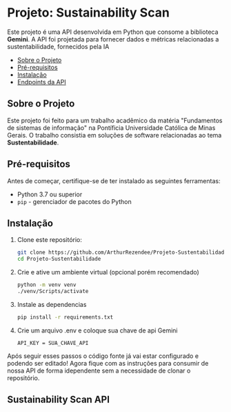 # Projeto: Sustainability Scan

Este projeto é uma API desenvolvida em Python que consome a biblioteca **Gemini**. A API foi projetada para fornecer dados e métricas relacionadas a sustentabilidade, fornecidos pela IA
- [Sobre o Projeto](#sobre-o-projeto)
- [Pré-requisitos](#pré-requisitos)
- [Instalação](#instalação)
- [Endpoints da API](#endpoints-da-api)


## Sobre o Projeto

Este projeto foi feito para um trabalho acadêmico da matéria "Fundamentos de sistemas de informação" na Pontíficia Universidade Católica de Minas Gerais. O trabalho consistia em soluções de software relacionadas ao tema **Sustentabilidade**.

## Pré-requisitos

Antes de começar, certifique-se de ter instalado as seguintes ferramentas:

- Python 3.7 ou superior
- `pip` - gerenciador de pacotes do Python

## Instalação

1. Clone este repositório:

    ```bash
    git clone https://github.com/ArthurRezendee/Projeto-Sustentabilidade.git
    cd Projeto-Sustentabilidade

2. Crie e ative um ambiente virtual (opcional porém recomendado)

    ```bash
    python -m venv venv
    ./venv/Scripts/activate

3. Instale as dependencias

    ```bash
    pip install -r requirements.txt

4. Crie um arquivo .env e coloque sua chave de api Gemini

    ```.env
    API_KEY = SUA_CHAVE_API

 Após seguir esses passos o código fonte já vai estar configurado e podendo ser editado! Agora fique com as instruções para consumir de nossa API de forma idependente sem a necessidade de clonar o repositório.

## Sustainability Scan API

